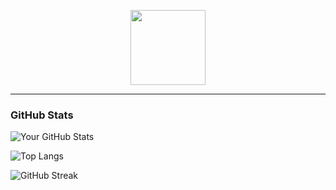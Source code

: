 <p align="center"> 
<a href="https://github.com/elpajas30001"><img src="http://readme-typing-svg.herokuapp.com?font=mono&size=17&duration=7000&color=[FF0000]&center=falso&vCenter=falso&lines=𝐐𝐔𝐄+𝐑𝐎𝐋𝐋𝐎+𝐃𝐄𝐉𝐀+𝐓𝐔+𝐄𝐒𝐓𝐑𝐄𝐋𝐋𝐀" height="120px"></a> 
</p>

---

### GitHub Stats

![Your GitHub Stats](https://github-readme-stats.vercel.app/api?username=elpajas30001&show_icons=true&theme=github_dark)

![Top Langs](https://github-readme-stats.vercel.app/api/top-langs/?username=elpajas30001&layout=compact&theme=github_dark)

![GitHub Streak](https://github-readme-streak-stats.herokuapp.com/?user=elpajas30001&theme=github-dark)
